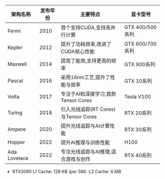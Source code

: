 | 架构名称    | 发布年份 | 主要特点                          | 显卡型号             |
|-------------|----------|---------------------------------|--------------------|
| Fermi       | 2010     | 首个支持CUDA,支持高并行计算      | GTX 400/500系列      |
| Kepler      | 2012     | 提升了功耗效率,改进了CUDA核心性能 | GTX 600/700系列      |
| Maxwell     | 2014     | 提高了能效,支持更高的帧率        | GTX 900系列          |
| Pascal      | 2016     | 采用16nm工艺,提升了性能与效率    | GTX 10系列           |
| Volta       | 2017     | 专注于AI和深度学习,首款Tensor Cores| Tesla V100        |
| Turing      | 2018     | 引入光线追踪(RT Cores)与Tensor Cores| RTX 20系列      |
| Ampere      | 2020     | 提升光线追踪与AI计算性能          | RTX 30系列           |
| Hopper      | 2022     | 提升AI推理与训练性能              | H100                |
| Ada Lovelace| 2022     | 专注光线追踪与AI推理,适合游戏与创作| RTX 40系列         |

- RTX3090 L1 Cache: 128 KB (per SM). L2 Cache: 6 MB

